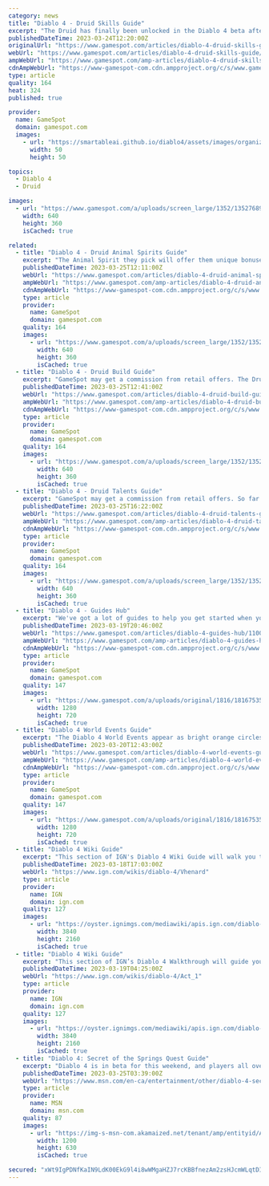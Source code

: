 ```yaml
---
category: news
title: "Diablo 4 - Druid Skills Guide"
excerpt: "The Druid has finally been unlocked in the Diablo 4 beta after being locked for the first weekend. Now, all players have access to the shape-shifting class, which has not been available in the series ..."
publishedDateTime: 2023-03-24T12:20:00Z
originalUrl: "https://www.gamespot.com/articles/diablo-4-druid-skills-guide/1100-6512695/"
webUrl: "https://www.gamespot.com/articles/diablo-4-druid-skills-guide/1100-6512695/"
ampWebUrl: "https://www.gamespot.com/amp-articles/diablo-4-druid-skills-guide/1100-6512695/"
cdnAmpWebUrl: "https://www-gamespot-com.cdn.ampproject.org/c/s/www.gamespot.com/amp-articles/diablo-4-druid-skills-guide/1100-6512695/"
type: article
quality: 164
heat: 324
published: true

provider:
  name: GameSpot
  domain: gamespot.com
  images:
    - url: "https://smartableai.github.io/diablo4/assets/images/organizations/gamespot.com-50x50.jpg"
      width: 50
      height: 50

topics:
  - Diablo 4
  - Druid

images:
  - url: "https://www.gamespot.com/a/uploads/screen_large/1352/13527689/4114967-livestream_diablo4beta.jpg"
    width: 640
    height: 360
    isCached: true

related:
  - title: "Diablo 4 - Druid Animal Spirits Guide"
    excerpt: "The Animal Spirit they pick will offer them unique bonuses, which are called Boons in Diablo 4. There's no word on what the Animal Spirits will be yet or what each of their Boons will be. Players ..."
    publishedDateTime: 2023-03-25T12:11:00Z
    webUrl: "https://www.gamespot.com/articles/diablo-4-druid-animal-spirits-guide/1100-6512709/"
    ampWebUrl: "https://www.gamespot.com/amp-articles/diablo-4-druid-animal-spirits-guide/1100-6512709/"
    cdnAmpWebUrl: "https://www-gamespot-com.cdn.ampproject.org/c/s/www.gamespot.com/amp-articles/diablo-4-druid-animal-spirits-guide/1100-6512709/"
    type: article
    provider:
      name: GameSpot
      domain: gamespot.com
    quality: 164
    images:
      - url: "https://www.gamespot.com/a/uploads/screen_large/1352/13527689/4114967-livestream_diablo4beta.jpg"
        width: 640
        height: 360
        isCached: true
  - title: "Diablo 4 - Druid Build Guide"
    excerpt: "GameSpot may get a commission from retail offers. The Druid is an intriguing class in the Diablo 4 beta. While players are enamored with the idea of transforming into a werebear or summoning wolves on ..."
    publishedDateTime: 2023-03-25T12:41:00Z
    webUrl: "https://www.gamespot.com/articles/diablo-4-druid-build-guide/1100-6512710/"
    ampWebUrl: "https://www.gamespot.com/amp-articles/diablo-4-druid-build-guide/1100-6512710/"
    cdnAmpWebUrl: "https://www-gamespot-com.cdn.ampproject.org/c/s/www.gamespot.com/amp-articles/diablo-4-druid-build-guide/1100-6512710/"
    type: article
    provider:
      name: GameSpot
      domain: gamespot.com
    quality: 164
    images:
      - url: "https://www.gamespot.com/a/uploads/screen_large/1352/13527689/4112039-diabloiv_ultimateeditionbreakdown.mp4.00_00_04_01.still001.jpg"
        width: 640
        height: 360
        isCached: true
  - title: "Diablo 4 - Druid Talents Guide"
    excerpt: "GameSpot may get a commission from retail offers. So far in the Diablo 4 beta, the Druid has been a bit underwhelming for most players. While most find the Druid's skills enjoyable from strictly an ..."
    publishedDateTime: 2023-03-25T16:22:00Z
    webUrl: "https://www.gamespot.com/articles/diablo-4-druid-talents-guide/1100-6512711/"
    ampWebUrl: "https://www.gamespot.com/amp-articles/diablo-4-druid-talents-guide/1100-6512711/"
    cdnAmpWebUrl: "https://www-gamespot-com.cdn.ampproject.org/c/s/www.gamespot.com/amp-articles/diablo-4-druid-talents-guide/1100-6512711/"
    type: article
    provider:
      name: GameSpot
      domain: gamespot.com
    quality: 164
    images:
      - url: "https://www.gamespot.com/a/uploads/screen_large/1352/13527689/4114321-gameplay_d4_stronghold_v1.jpg"
        width: 640
        height: 360
        isCached: true
  - title: "Diablo 4 - Guides Hub"
    excerpt: "We've got a lot of guides to help you get started when you play Diablo 4. Diablo 4 is the latest iteration of the popular action role-playing game (ARPG) from Activision-Blizzard. Set in the world of ..."
    publishedDateTime: 2023-03-19T20:46:00Z
    webUrl: "https://www.gamespot.com/articles/diablo-4-guides-hub/1100-6512481/"
    ampWebUrl: "https://www.gamespot.com/amp-articles/diablo-4-guides-hub/1100-6512481/"
    cdnAmpWebUrl: "https://www-gamespot-com.cdn.ampproject.org/c/s/www.gamespot.com/amp-articles/diablo-4-guides-hub/1100-6512481/"
    type: article
    provider:
      name: GameSpot
      domain: gamespot.com
    quality: 147
    images:
      - url: "https://www.gamespot.com/a/uploads/original/1816/18167535/4114626-diablo4guideshub.jpg"
        width: 1280
        height: 720
        isCached: true
  - title: "Diablo 4 World Events Guide"
    excerpt: "The Diablo 4 World Events appear as bright orange circles on your minimap (to differentiate them from main quests and sidequests). Upon reaching the area, the type of task and requirement will appear."
    publishedDateTime: 2023-03-20T12:43:00Z
    webUrl: "https://www.gamespot.com/articles/diablo-4-world-events-guide/1100-6512477/"
    ampWebUrl: "https://www.gamespot.com/amp-articles/diablo-4-world-events-guide/1100-6512477/"
    cdnAmpWebUrl: "https://www-gamespot-com.cdn.ampproject.org/c/s/www.gamespot.com/amp-articles/diablo-4-world-events-guide/1100-6512477/"
    type: article
    provider:
      name: GameSpot
      domain: gamespot.com
    quality: 147
    images:
      - url: "https://www.gamespot.com/a/uploads/original/1816/18167535/4114512-diablo4worldeventsguide-.jpg"
        width: 1280
        height: 720
        isCached: true
  - title: "Diablo 4 Wiki Guide"
    excerpt: "This section of IGN's Diablo 4 Wiki Guide will walk you through how to approach her boss fight. Vhenard is a tricky boss fight, as she requires a lot of moving around and patience. In order to take ..."
    publishedDateTime: 2023-03-18T17:03:00Z
    webUrl: "https://www.ign.com/wikis/diablo-4/Vhenard"
    type: article
    provider:
      name: IGN
      domain: ign.com
    quality: 127
    images:
      - url: "https://oyster.ignimgs.com/mediawiki/apis.ign.com/diablo-4/4/41/D4-Vhenard-1.JPG"
        width: 3840
        height: 2160
        isCached: true
  - title: "Diablo 4 Wiki Guide"
    excerpt: "This section of IGN’s Diablo 4 Walkthrough will guide you through the game’s first Act, called A Cold and Iron Faith. This is also when the world ..."
    publishedDateTime: 2023-03-19T04:25:00Z
    webUrl: "https://www.ign.com/wikis/diablo-4/Act_1"
    type: article
    provider:
      name: IGN
      domain: ign.com
    quality: 127
    images:
      - url: "https://oyster.ignimgs.com/mediawiki/apis.ign.com/diablo-4/5/51/Diablo4-act_1-1.JPG"
        width: 3840
        height: 2160
        isCached: true
  - title: "Diablo 4: Secret of the Springs Quest Guide"
    excerpt: "Diablo 4 is in beta for this weekend, and players all over the world will be logging in to try their hand at this isometric action RPG ahead of its release. While the beta only allows players to get ..."
    publishedDateTime: 2023-03-25T03:39:00Z
    webUrl: "https://www.msn.com/en-ca/entertainment/other/diablo-4-secret-of-the-springs-quest-guide/ar-AA193iBm"
    type: article
    provider:
      name: MSN
      domain: msn.com
    quality: 87
    images:
      - url: "https://img-s-msn-com.akamaized.net/tenant/amp/entityid/AA193elo.img?h=630&w=1200&m=6&q=60&o=t&l=f&f=jpg&x=684&y=67"
        width: 1200
        height: 630
        isCached: true

secured: "xWt9IgPDNfKaIN9LdK00EkG9l4i8wWMgaHZJ7rcKBBfnezAm2zsHJcmWLqtDIpDT3sy2C1UYvE77//Vfd0Ae2PRbWruwW86w5xtpfKFQpjT1euePZqFQkFdcGje3PSrYDjpHtMd+zV9c+vvMBGRzHoChsCl30ZC5nxihx1YM/GYc8SO0x7jkXA6LkW2MUS+iRwhZ0ohFSkMIJfoXNzUvrhdotr95C+3AeGte6waw4YQSaMw8FBMevE1bLEfl8fD0YbQZRdUeDGquEij/R25nmiibKpOSp+hz+YqoKUu1IoUIp2dcEQ166rmRaTJVec00Y3aksUtMy8cfS3LZ3eQ3hTWnyq13l1Bjy7icAu2qpqM=;3JVBc8ypOgYBOer0dHWy4w=="
---
```


